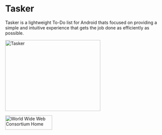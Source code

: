 # Tasker
Tasker is a lightweight To-Do list for Android thats focused on providing  a simple and intuitive experience that gets the job done as efficiently as possible.

<img src="http://rezajafar.com/wp-content/uploads/2016/05/Banner-2.jpg" alt="Tasker" style="width:304px;height:228px;">

<a href="https://play.google.com/store/apps/details?id=com.nowocode.todolist&hl=en"><img src="http://rezajafar.com/wp-content/uploads/2016/05/D90D94331E54D2005CC8CEE352FF98ECF639.png"
  alt="World Wide Web Consortium Home"
  width="150" height="46" border="0" /></a>
